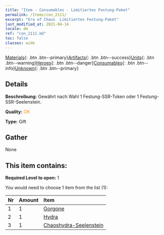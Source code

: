 ```yaml
---
title: "Item - Consumables - Limitiertes Festung-Paket"
permalink: /Items/con_2111/
excerpt: "Era of Chaos  Limitiertes Festung-Paket"
last_modified_at: 2021-04-14
locale: de
ref: "con_2111.md"
toc: false
classes: wide
---
```

 [Materials](/de/Items/){: .btn .btn--primary}[Artifacts](/de/Items/Artifacts/){: .btn .btn--success}[Units](/de/Items/Units/){: .btn .btn--warning}[Heroes](/de/Items/Heroes/){: .btn .btn--danger}[Consumables](/de/Items/Consumables/){: .btn .btn--info}[Unknown](/de/Items/Unknown/){: .btn .btn--primary}

## Details
 **Beschreibung:** Gewährt nach Wahl 1 Festung-SSR-Token oder 1 Festung-SSR-Seelenstein.

 **Quality:** <span style="color: #FF8C00">OK</span>

 **Type:** Gift

## Gather

  None

## This item contains:

 **Required Level to open:** 1

 You would need to choose 1 item from the list (1):

  | Nr | Amount |     Item    |
  |:---|:-------|:------------|
  | 1 | 1 | [Gorgone](/de/Items/unt_257/) | 
  | 2 | 1 | [Hydra](/de/Items/unt_259/) | 
  | 3 | 1 | [Chaoshydra-Seelenstein](/de/Items/unt_341/) | 
